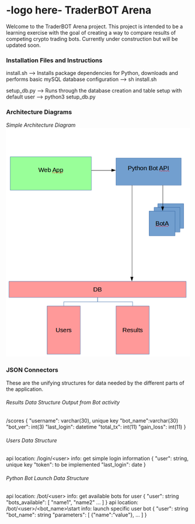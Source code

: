 
# -logo here- TraderBOT Arena

Welcome to the TraderBOT Arena project. This project is intended to be a learning exercise with the goal of creating a way to compare results of competing crypto trading bots. Currently under construction but will be updated soon.

### Installation Files and Instructions
install.sh
--> Installs package dependencies for Python, downloads and performs basic mySQL database configuration
--> sh install.sh

setup_db.py
--> Runs through the database creation and table setup with default user
--> python3 setup_db.py
### Architecture Diagrams
_Simple Architecture Diagram_
![Architecture Simple](/docs/architecture_simple.png)

### JSON Connectors
These are the unifying structures for data needed by the different parts of the application.

###### Results Data Structure Output from Bot activity
/scores
{
    "username": varchar(30), unique key
    "bot_name":varchar(30)
    "bot_ver": int(3)
    "last_login": datetime
    "total_tx": int(11) 
    "gain_loss": int(11)
}

###### Users Data Structure
api location: /login/\<user\>
info: get simple login information
{
    "user": string, unique key
    "token": to be implemented
    "last_login": date
}
###### Python Bot Launch Data Structure
api location: /bot/\<user\>
info: get available bots for user
{
    "user": string
    "bots_available": [ "name1", "name2" ... ]
}
api location: /bot/\<user\>/\<bot_name\>\start
info: launch specific user bot
{
    "user": string 
    "bot_name": string
    "parameters": [
                      {"name":"value"},
		      ...
                  ] 
}

